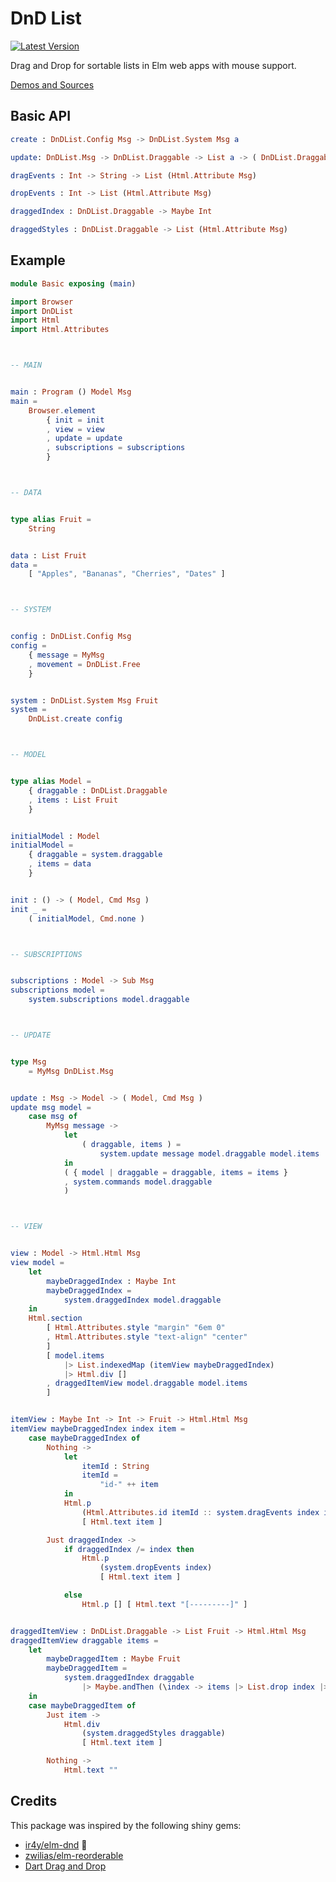 # DnD List

[![Latest Version](https://img.shields.io/elm-package/v/annaghi/dnd-list.svg?label=version)](https://package.elm-lang.org/packages/annaghi/dnd-list/latest/)

Drag and Drop for sortable lists in Elm web apps with mouse support.

[Demos and Sources](https://annaghi.github.io/dnd-list/)

## Basic API

```elm
create : DnDList.Config Msg -> DnDList.System Msg a
```

```elm
update: DnDList.Msg -> DnDList.Draggable -> List a -> ( DnDList.Draggable, List a )

dragEvents : Int -> String -> List (Html.Attribute Msg)

dropEvents : Int -> List (Html.Attribute Msg)

draggedIndex : DnDList.Draggable -> Maybe Int

draggedStyles : DnDList.Draggable -> List (Html.Attribute Msg)
```

## Example

```elm
module Basic exposing (main)

import Browser
import DnDList
import Html
import Html.Attributes



-- MAIN


main : Program () Model Msg
main =
    Browser.element
        { init = init
        , view = view
        , update = update
        , subscriptions = subscriptions
        }



-- DATA


type alias Fruit =
    String


data : List Fruit
data =
    [ "Apples", "Bananas", "Cherries", "Dates" ]



-- SYSTEM


config : DnDList.Config Msg
config =
    { message = MyMsg
    , movement = DnDList.Free
    }


system : DnDList.System Msg Fruit
system =
    DnDList.create config



-- MODEL


type alias Model =
    { draggable : DnDList.Draggable
    , items : List Fruit
    }


initialModel : Model
initialModel =
    { draggable = system.draggable
    , items = data
    }


init : () -> ( Model, Cmd Msg )
init _ =
    ( initialModel, Cmd.none )



-- SUBSCRIPTIONS


subscriptions : Model -> Sub Msg
subscriptions model =
    system.subscriptions model.draggable



-- UPDATE


type Msg
    = MyMsg DnDList.Msg


update : Msg -> Model -> ( Model, Cmd Msg )
update msg model =
    case msg of
        MyMsg message ->
            let
                ( draggable, items ) =
                    system.update message model.draggable model.items
            in
            ( { model | draggable = draggable, items = items }
            , system.commands model.draggable
            )



-- VIEW


view : Model -> Html.Html Msg
view model =
    let
        maybeDraggedIndex : Maybe Int
        maybeDraggedIndex =
            system.draggedIndex model.draggable
    in
    Html.section
        [ Html.Attributes.style "margin" "6em 0"
        , Html.Attributes.style "text-align" "center"
        ]
        [ model.items
            |> List.indexedMap (itemView maybeDraggedIndex)
            |> Html.div []
        , draggedItemView model.draggable model.items
        ]


itemView : Maybe Int -> Int -> Fruit -> Html.Html Msg
itemView maybeDraggedIndex index item =
    case maybeDraggedIndex of
        Nothing ->
            let
                itemId : String
                itemId =
                    "id-" ++ item
            in
            Html.p
                (Html.Attributes.id itemId :: system.dragEvents index itemId)
                [ Html.text item ]

        Just draggedIndex ->
            if draggedIndex /= index then
                Html.p
                    (system.dropEvents index)
                    [ Html.text item ]

            else
                Html.p [] [ Html.text "[---------]" ]


draggedItemView : DnDList.Draggable -> List Fruit -> Html.Html Msg
draggedItemView draggable items =
    let
        maybeDraggedItem : Maybe Fruit
        maybeDraggedItem =
            system.draggedIndex draggable
                |> Maybe.andThen (\index -> items |> List.drop index |> List.head)
    in
    case maybeDraggedItem of
        Just item ->
            Html.div
                (system.draggedStyles draggable)
                [ Html.text item ]

        Nothing ->
            Html.text ""
```

## Credits

This package was inspired by the following shiny gems:

- [ir4y/elm-dnd](https://package.elm-lang.org/packages/ir4y/elm-dnd/latest/) :gem:
- [zwilias/elm-reorderable](https://package.elm-lang.org/packages/zwilias/elm-reorderable/latest/)
- [Dart Drag and Drop](https://code.makery.ch/library/dart-drag-and-drop/)
